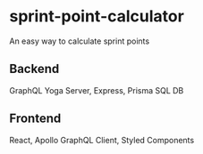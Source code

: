 # sprint-point-calculator
An easy way to calculate sprint points

## Backend
GraphQL Yoga Server, Express, Prisma SQL DB

## Frontend
React, Apollo GraphQL Client, Styled Components
